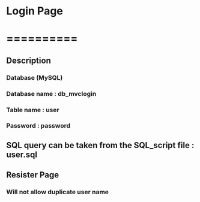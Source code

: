 # Login Page
# ==========
## Description
### Database (MySQL)
### Database name : db_mvclogin
### Table name : user
### Password : password

## SQL query can be taken from the SQL_script file : user.sql

## Resister Page
### Will not allow duplicate user name